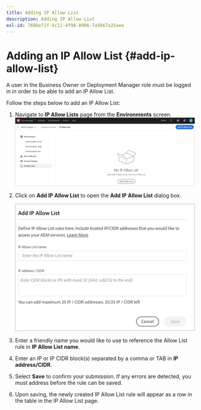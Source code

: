 ```yaml
---
title: Adding IP Allow List 
description: Adding IP Allow List
exl-id: 769be71f-5c11-4f98-8906-7a5667a25aee
---
```

# Adding an IP Allow List {#add-ip-allow-list}

A user in the Business Owner or Deployment Manager role must be logged in in order to be able to add an IP Allow List.

Follow the steps below to add an IP Allow List:

1. Navigate to **IP Allow Lists** page from the **Environments** screen.
   ![](/help/implementing/cloud-manager/assets/ip-allow-list/ip-allow-list-create.png)

1. Click on **Add IP Allow List** to open the **Add IP Allow List** dialog box.

   ![](/help/implementing/cloud-manager/assets/ip-allow-list/ip-allow-list-create02.png)

1. Enter a friendly name you would like to use to reference the Allow List rule in **IP Allow List name**. 

1. Enter an IP or IP CIDR block(s) separated by a comma or TAB in **IP address/CIDR**.

1. Select **Save** to confirm your submission. If any errors are detected, you must address before the rule can be saved.

1. Upon saving, the newly created IP Allow List rule will appear as a row in the table in the IP Allow List page.

